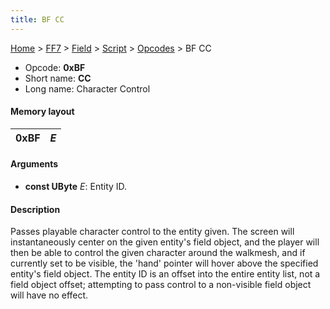 ```yaml
---
title: BF CC
---
```


[Home](Main%20Page.md) > [FF7](FF7.md) > [Field](FF7/Field.md) > [Script](FF7/Field/Script.md) > [Opcodes](FF7/Field/Script/Opcodes.md) > BF CC

-   Opcode: **0xBF**
-   Short name: **CC**
-   Long name: Character Control

#### Memory layout

| 0xBF | *E* |
|------|-----|

#### Arguments

-   **const UByte** *E*: Entity ID.

#### Description

Passes playable character control to the entity given. The screen will
instantaneously center on the given entity's field object, and the
player will then be able to control the given character around the
walkmesh, and if currently set to be visible, the 'hand' pointer will
hover above the specified entity's field object. The entity ID is an
offset into the entire entity list, not a field object offset;
attempting to pass control to a non-visible field object will have no
effect.
